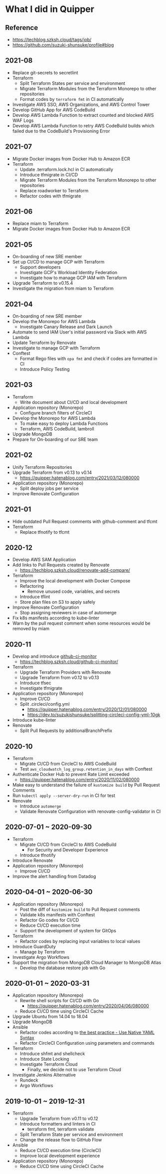 # What I did in Quipper

## Reference

* https://techblog.szksh.cloud/tags/job/
* https://github.com/suzuki-shunsuke/profile#blog

## 2021-08

* Replace git-secrets to secretlint
* Terraform
  * Split Terraform States per service and environment
  * Migrate Terraform Modules from the Terraform Monorepo to other repositories
  * Format codes by `terraform fmt` in CI automatically
* Investigate AWS SSO, AWS Organizations, and AWS Control Tower
* Develop GitHub App for AWS CodeBuild
* Develop AWS Lambda Function to extract counted and blocked AWS WAF Logs
* Develop AWS Lambda Function to retry AWS CodeBuild builds which failed due to the CodeBuild's Provisioning Error

## 2021-07

* Migrate Docker images from Docker Hub to Amazon ECR
* Terraform
  * Update .terraform.lock.hcl in CI automatically
  * Introduce tfmigrate in CI/CD
  * Migrate Terraform Modules from the Terraform Monorepo to other repositories
  * Replace roadworker to Terraform
  * Refactor codes with tfmigrate

## 2021-06

* Replace miam to Terraform
* Migrate Docker images from Docker Hub to Amazon ECR

## 2021-05

* On-boarding of new SRE member
* Set up CI/CD to manage GCP with Terraform
  * Support developers
  * Investigate GCP's Workload Identity Federation
  * Investigate how to manage GCP IAM with Terraform
* Upgrade Terraform to v0.15.4
* Investigate the migration from miam to Terraform

## 2021-04

* On-boarding of new SRE member
* Develop the Monorepo for AWS Lambda
  * Investigate Canary Release and Dark Launch
* Automate to send IAM User's initial password via Slack with AWS Lambda
* Update Terraform by Renovate
* Investigate to manage GCP with Terraform
* Conftest
  * Format Rego files with `opa fmt` and check if codes are formatted in CI
  * Introduce Policy Testing

## 2021-03

* Terraform
  * Write document about CI/CD and local development
* Application repository (Monorepo)
  * Configure branch filters of CircleCI
* Develop the Monorepo for AWS Lambda
  * To make easy to deploy Lambda Functions
  * Terraform, AWS CodeBuild, lambroll
* Upgrade MongoDB
* Prepare for On-boarding of our SRE team

## 2021-02

* Unify Terraform Repositories
* Upgrade Terraform from v0.13 to v0.14
  * https://quipper.hatenablog.com/entry/2021/03/12/080000
* Application repository (Monorepo)
  * Split deploy jobs per service
* Improve Renovate Configuration

## 2021-01

* Hide outdated Pull Request comments with github-comment and tfcmt
* Terraform
  * Replace tfnotify to tfcmt

## 2020-12

* Develop AWS SAM Application
* Add links to Pull Requests created by Renovate
  * https://techblog.szksh.cloud/renovate-add-compare/
* Terraform
  * Improve the local development with Docker Compose
  * Refactoring
    * Remove unused code, variables, and secrets
  * Introduce tflint
  * Store plan files on S3 to apply safely
* Improve Renovate Configuration
  * Stop assigning reviewers in case of automerge
* Fix k8s manifests according to kube-linter
* Warn by the pull request comment when some resources would be removed by miam

## 2020-11

* Develop and introduce [github-ci-monitor](https://github.com/suzuki-shunsuke/github-ci-monitor)
  * https://techblog.szksh.cloud/github-ci-monitor/
* Terraform
  * Upgrade Terraform Providers with Renovate
  * Upgrade Terraform from v0.12 to v0.13
  * Introduce tfsec
  * Investigate tfmigrate
* Application repository (Monorepo)
  * Improve CI/CD
  * Split .circleci/config.yml
    * https://quipper.hatenablog.com/entry/2020/12/01/080000
    * https://dev.to/suzukishunsuke/splitting-circleci-config-yml-10gk
* Introduce kube-linter
* Renovate
  * Split Pull Requests by additionalBranchPrefix

## 2020-10

* Terraform
  * Migrate CI/CD from CircleCI to AWS CodeBuild
  * Test `aws_cloudwatch_log_group.retention_in_days` with Conftest
* Authenticate Docker Hub to prevent Rate Limit exceeded
  * https://quipper.hatenablog.com/entry/2020/11/02/080000
* Make easy to understand the failure of `kustomize build` by Pull Request Comments
* Run `kubectl apply --server-dry-run` in CI for test
* Renovate
  * Introduce `automerge`
  * Validate Renovate Configuration with renovate-config-validator in CI

## 2020-07-01 ~ 2020-09-30

* Terraform
  * Migrate CI/CD from CircleCI to AWS CodeBuild
    * For Security and Developer Experience
  * Introduce tfnotify
* Introduce Renovate
* Application repository (Monorepo)
  * Improve CI/CD
* Improve the alert handling from Datadog

## 2020-04-01 ~ 2020-06-30

* Application repository (Monorepo)
  * Post the diff of `kustomize build` to Pull Request comments
  * Validate k8s manifests with Conftest
  * Refactor Go codes for CI/CD
  * Reduce CI/CD execution time
  * Support the development of system for GitOps
* Terraform
  * Refactor codes by replacing input variables to local values
* Introduce GuardDuty
  * Manage by Terraform
* Investigate Argo Workflows
* Support the migration from MongoDB Cloud Manager to MongoDB Atlas
  * Develop the database restore job with Go

## 2020-01-01 ~ 2020-03-31

* Application repository (Monorepo)
  * Rewrite shell scripts for CI/CD with Go
    * https://quipper.hatenablog.com/entry/2020/04/06/080000
  * Reduce CI/CD time using CircleCI Cache
* Upgrade Ubuntu from 14.04 to 18.04
* Upgrade MongoDB
* Ansible
  * Refactor codes according to [the best practice - Use Native YAML Syntax](https://www.ansible.com/blog/ansible-best-practices-essentials)
  * Refactor CircleCI Configuration using parameters and commands
* Terraform
  * Introduce shfmt and shellcheck
  * Introduce State Locking
  * Investigate Terraform Cloud
    * Finally, we decide not to use Terraform Cloud
* Investigate Jenkins Alternative
  * Rundeck
  * Argo Workflows


## 2019-10-01 ~ 2019-12-31

* Terraform
  * Upgrade Terraform from v0.11 to v0.12
  * Introduce formatters and linters in CI
    * terraform fmt, terraform validate
  * Split Terraform State per service and environment
  * Change the release flow to GitHub Flow
* Ansible
  * Reduce CI/CD execution time (CircleCI)
  * Improve local development experience
* Application repository (Monorepo)
  * Reduce CI/CD time using CircleCI Cache

